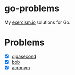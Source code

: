 # go-problems

My [exercism.io](http://exercism.io/) solutions for Go.

# Problems

- [X] [gigasecond](gigasecond)
- [X] [bob](bob)
- [X] [acronym](acronym)
